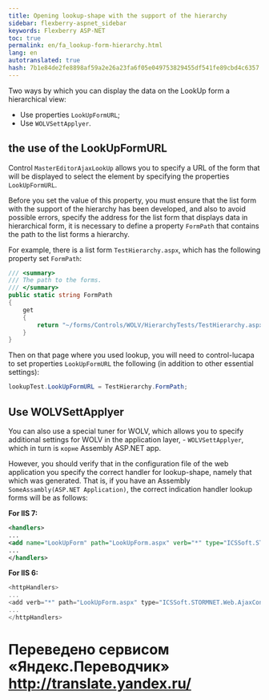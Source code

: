 ```yaml
--- 
title: Opening lookup-shape with the support of the hierarchy 
sidebar: flexberry-aspnet_sidebar 
keywords: Flexberry ASP-NET 
toc: true 
permalink: en/fa_lookup-form-hierarchy.html 
lang: en 
autotranslated: true 
hash: 7b1e84de2fe8898af59a2e26a23fa6f05e049753829455df541fe89cbd4c6357 
--- 
```


Two ways by which you can display the data on the LookUp form a hierarchical view: 

* Use properties `LookUpFormURL`; 
* Use `WOLVSettApplyer`. 

## the use of the LookUpFormURL 

Control `MasterEditorAjaxLookUp` allows you to specify a URL of the form that will be displayed to select the element by specifying the properties `LookUpFormURL`. 

Before you set the value of this property, you must ensure that the list form with the support of the hierarchy has been developed, and also to avoid possible errors, specify the address for the list form that displays data in hierarchical form, it is necessary to define a property `FormPath` that contains the path to the list forms a hierarchy. 

For example, there is a list form `TestHierarchy.aspx`, which has the following property set `FormPath`: 

```csharp
/// <summary> 
/// The path to the forms. 
/// </summary> 
public static string FormPath
{
    get
    {
        return "~/forms/Controls/WOLV/HierarchyTests/TestHierarchy.aspx";
    }
}
``` 

Then on that page where you used lookup, you will need to control-lucapa to set properties `LookUpFormURL` the following (in addition to other essential settings): 

```csharp
lookupTest.LookUpFormURL = TestHierarchy.FormPath;
``` 

## Use WOLVSettApplyer 

You can also use a special tuner for WOLV, which allows you to specify additional settings for WOLV in the application layer, - `WOLVSettApplyer`, which in turn is `корне` Assembly ASP.NET app. 

However, you should verify that in the configuration file of the web application you specify the correct handler for lookup-shape, namely that which was generated. That is, if you have an Assembly `SomeAssambly(ASP.NET Application)`, the correct indication handler lookup forms will be as follows: 

__For IIS 7:__ 

```xml
<handlers>
...
<add name="LookUpForm" path="LookUpForm.aspx" verb="*" type="ICSSoft.STORMNET.Web.AjaxControls.HandlerFactories.PageHandlersFactory`1[[ICSSoft.STORMNET.Web.Controls.LookUpForm, SomeAssambly(ASP.NET Application)]], ICSSoft.STORMNET.Web.AjaxControls" resourceType="Unspecified" preCondition="integratedMode" />
...
</handlers>
``` 

__For IIS 6:__ 

```csharp
<httpHandlers>
...
<add verb="*" path="LookUpForm.aspx" type="ICSSoft.STORMNET.Web.AjaxControls.HandlerFactories.PageHandlersFactory`1[[ICSSoft.STORMNET.Web.Controls.LookUpForm, SomeAssambly(ASP.NET Application)]], ICSSoft.STORMNET.Web.AjaxControls" validate="false" />
...
</httpHandlers>
``` 



 # Переведено сервисом «Яндекс.Переводчик» http://translate.yandex.ru/